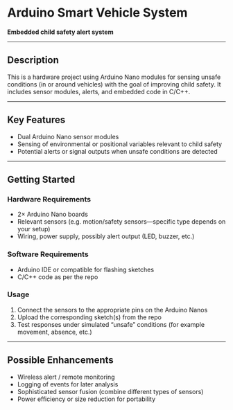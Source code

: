 # Arduino Smart Vehicle System

**Embedded child safety alert system**

---

## Description

This is a hardware project using Arduino Nano modules for sensing unsafe conditions (in or around vehicles) with the goal of improving child safety. It includes sensor modules, alerts, and embedded code in C/C++.

---

## Key Features

- Dual Arduino Nano sensor modules  
- Sensing of environmental or positional variables relevant to child safety  
- Potential alerts or signal outputs when unsafe conditions are detected  

---

## Getting Started

### Hardware Requirements

- 2× Arduino Nano boards  
- Relevant sensors (e.g. motion/safety sensors—specific type depends on your setup)  
- Wiring, power supply, possibly alert output (LED, buzzer, etc.)

### Software Requirements

- Arduino IDE or compatible for flashing sketches  
- C/C++ code as per the repo  

### Usage

1. Connect the sensors to the appropriate pins on the Arduino Nanos  
2. Upload the corresponding sketch(s) from the repo  
3. Test responses under simulated “unsafe” conditions (for example movement, absence, etc.)

---

## Possible Enhancements

- Wireless alert / remote monitoring  
- Logging of events for later analysis  
- Sophisticated sensor fusion (combine different types of sensors)  
- Power efficiency or size reduction for portability  
